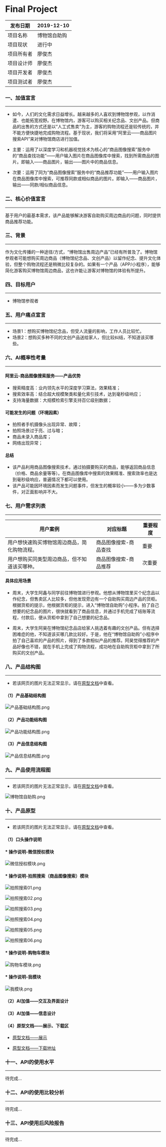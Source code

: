 # Final Project
|发布日期 | 2019-12-10 | 
-|-|
项目名称| 博物馆自助购 | 
项目现状| 进行中| 
项目所有者| 廖俊杰| 
项目设计师| 廖俊杰| 
项目开发者|廖俊杰| 
项目测试者| 廖俊杰| 
### 一、加值宣言
*** 
- 如今，人们的文化需求日益增长。越来越多的人喜欢到博物馆参观，以作消遣、也能拓宽视野。在博物馆内，游客可以购买相关纪念品、文创产品。但商品的出售的方式还是以“人工式售卖”为主，游客的购物流程还是较传统的，并不能方便快捷地完成购物流程。基于现状，我们将采用“阿里云——商品图片搜索API”来对博物馆商店进行加值。

- 主要：运用了以深度学习和机器视觉技术为核心的“商品图像搜索”服务中的“商品查找功能”——用户输入图片在商品图像库中搜索，找到所需商品的图片。即输入——商品图片，输出——图片中的商品信息。

- 次要：运用了同为“商品图像搜索”服务中的“商品推荐功能”——用户输入图片在商品图像库中搜索，可推荐同款或相似商品的图片。即输入——商品图片，输出——同款/相似商品信息。

### 二、核心价值宣言
***
基于用户的最基本需求，该产品能够解决游客自助购买周边商品的问题，同时提供商品推荐功能。

### 三、背景
***
作为文化传播的一种途径/方式，“博物馆出售周边产品”已经有所普及了。博物馆参观者可能想购买周边商品（博物馆纪念品、文创产品）以留作纪念、提升文化体验，但整个购物流程还是稍微比较复杂的。如果有一个产品（APP/小程序），能够简化游客购买博物馆周边商品，这也许能让游客对博物馆的体验有所提升。

### 四、目标用户
***
- 博物馆参观者


### 五、用户痛点宣言
***
- 场景1：想购买博物馆纪念品，但受人流量的影响，工作人员比较忙。
- 场景2：想购买多种不同的文创产品送给家人，但比较纠结，不知道该买哪些。

### 六、AI概率性考量
***
#### 阿里云-商品图像搜索服务——产品优势
- 搜索精度高：业内领先水平的深度学习算法，效果精准；
- 搜索效率高：结合超大规模聚类和量化索引技术，达到毫秒级响应；
- 支持海量数据：大规模检索引擎支持百亿级别数据；

#### 可能发生的问题（环境因素）
- 拍照者手机摄像头出现异常、故障；
- 拍照场景过于亮、过与暗；
- 商品未录入商品库；
- 网络出现异常；
#### 总结
- 该产品利用商品图像搜索技术，通过拍摄要购买的商品，能够返回商品信息（价格、商品余量等等）。在商品图像库中搜索的效果精准、搜索效率也是达到毫秒级响应，普遍情况下都可以使用。
- 该产品可能因环境因素而发生问题事件，但发生的概率较小——多为少数事件，对正面影响并不大。

### 七、用户需求列表
***
用户案例 | 对应标题 |  重要程度
-|-|-
用户想快速购买博物馆周边商品，简化购物流程。| 商品图像搜索-商品查找| 重要 |
用户想购买同类型周边商品，但不知道该买哪种。| 商品图像搜索-商品推荐| 次重要|


#### 具体应用场景
- 周末，大学生阿鑫与同学前往博物馆进行参观。他想从博物馆里买个纪念品以作纪念，但售卖区人比较多，但他发现旁边有一个自助购买周边产品的货柜。根据货柜的提示，他根据货柜的提示，进入“博物馆自助购”小程序。拍了自己想要的纪念品的图片，很快就看到了商品信息，并通过手机完成了结账等流程，付款后，便从货柜中拿到了自己想要的纪念品。

- 周末，大学生阿昊在博物馆纪念品店给家人挑选着有趣的文创产品。但有选择困难症的他，不知道该买哪几款比较好。于是，他在“博物馆自助购”小程序中拍了自己喜欢的产品的照片，得到了多款相似产品的推荐。阿昊觉得推荐的产品好像也不错，就在手机上完成了购物流程，成功地在自助购货柜中拿到了所购买的文创产品。


### 八、产品结构图
***
- 若该网页的图片无法正常显示，请在[原型文档](http://nfunm047.gitee.io/museum_self_purchase_prototype)中查看。

#### （1）产品基础结构图

![产品基础结构图.png](https://upload-images.jianshu.io/upload_images/9455181-c8f12d5506f7a4b9.png?imageMogr2/auto-orient/strip%7CimageView2/2/w/1240)


#### （2）产品功能结构图

![产品功能结构图.png](https://upload-images.jianshu.io/upload_images/9455181-b984b12dc1a0b723.png?imageMogr2/auto-orient/strip%7CimageView2/2/w/1240)

#### （3）产品信息结构图

![产品信息结构图.png](https://upload-images.jianshu.io/upload_images/9455181-3343777f7ce1b583.png?imageMogr2/auto-orient/strip%7CimageView2/2/w/1240)

### 九、产品使用流程图
***
- 若该网页的图片无法正常显示，请在[原型文档](http://nfunm047.gitee.io/museum_self_purchase_prototype)中查看。

![博物馆自助购.png](https://upload-images.jianshu.io/upload_images/9455181-47e203889ba76b64.png?imageMogr2/auto-orient/strip%7CimageView2/2/w/1240)

### 十、产品原型
***
- 若该网页的图片无法正常显示，请在[原型文档](http://nfunm047.gitee.io/museum_self_purchase_prototype)中查看。

#### （1）口头操作说明
#### * 操作说明-微信授权模块

![微信授权模块.png](https://upload-images.jianshu.io/upload_images/9455181-f95f279a8324222c.png?imageMogr2/auto-orient/strip%7CimageView2/2/w/1240)



#### * 操作说明-拍照搜索（商品图像搜索）模块

![拍照搜索01.png](https://upload-images.jianshu.io/upload_images/9455181-bf19d1a5177e8035.png?imageMogr2/auto-orient/strip%7CimageView2/2/w/1240)

![拍照搜索02.png](https://upload-images.jianshu.io/upload_images/9455181-dd14c1d41794db68.png?imageMogr2/auto-orient/strip%7CimageView2/2/w/1240)

![拍照搜索03.png](https://upload-images.jianshu.io/upload_images/9455181-49732efd9322e082.png?imageMogr2/auto-orient/strip%7CimageView2/2/w/1240)

![拍照搜索04.png](https://upload-images.jianshu.io/upload_images/9455181-2bd7b22e4ba6c937.png?imageMogr2/auto-orient/strip%7CimageView2/2/w/1240)

![拍照搜索05.png](https://upload-images.jianshu.io/upload_images/9455181-7a418c39bb450bf2.png?imageMogr2/auto-orient/strip%7CimageView2/2/w/1240)

![拍照搜索06.png](https://upload-images.jianshu.io/upload_images/9455181-aae00848d2d53835.png?imageMogr2/auto-orient/strip%7CimageView2/2/w/1240)



#### * 操作说明-购物车模块

![购物车模块.png](https://upload-images.jianshu.io/upload_images/9455181-580406b186e7fdad.png?imageMogr2/auto-orient/strip%7CimageView2/2/w/1240)


#### * 操作说明-我模块

![我模块.png](https://upload-images.jianshu.io/upload_images/9455181-c25d919cbc6f90d3.png?imageMogr2/auto-orient/strip%7CimageView2/2/w/1240)


#### （2）AI加值——交互及界面设计

#### （3）AI加值——信息设计

#### （4）原型文档——展示、下载区
- [原型文档——展示](http://nfunm047.gitee.io/museum_self_purchase_prototype)

- [原型文档——下载地址](https://github.com/Liaojunjie2333/museum_self_purchase_prototype)
### 十一、API的使用水平
***
待完成...

### 十二、API的使用比较分析
***
待完成...

### 十三、API使用后风险报告
***
待完成...

